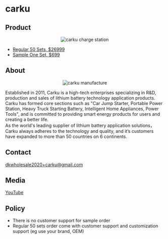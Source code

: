 # carku

## Product

<p align="center">
  <img alt="carku charge station" src="https://github.com/dotku/carku/assets/1519232/7851b779-227c-45a8-b374-5fba5426780f" />
</p>

* [Regular 50 Sets, $26999](https://buy.stripe.com/3cs5kw8Uv0XN8UM5kl)
* [Sample One Set, $699](https://buy.stripe.com/7sI6oAc6H8qf7QI9AD)

## About

<p align="center">
  <img alt="carku manufacture" src="https://www.car-ku.com/images/ab2.jpg" />
</p>

Established in 2011, Carku is a high-tech enterprises specializing in R&D, production and sales of lithium battery technology application products. 
Carku has formed core sections such as "Car Jump Starter, Portable Power Station, Heavy Truck Starting Battery, Intelligent Home Appliances, Power Tools", 
and is committed to providing smart energy products for users and creating a better life.  
As the world's leading supplier of lithium battery application solutions，Carku always adheres to  the technology and quality, 
and it’s customers have expanded to more than 50 countries on 6 continents.

## Contact

[dkwholesale2020+carku@gmail.com](mailto:dkwholesale2020+carku@gmail.com)

## Media

[YouTube](https://www.youtube.com/@carku-us)

## Policy

* There is no customer support for sample order
* Regular 50 sets order come with customer support and customization support (eg use your brand, OEM)
